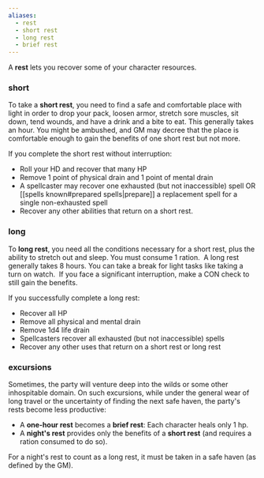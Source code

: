 ```yaml
---
aliases:
  - rest
  - short rest
  - long rest
  - brief rest
---
```

A **rest** lets you recover some of your character resources.

### short 

To take a **short rest**, you need to find a safe and comfortable place with light in order to drop your pack, loosen armor, stretch sore muscles, sit down, tend wounds, and have a drink and a bite to eat. This generally takes an hour. You might be ambushed, and GM may decree that the place is comfortable enough to gain the benefits of one short rest but not more.

If you complete the short rest without interruption:   

- Roll your HD and recover that many HP
- Remove 1 point of physical drain and 1 point of mental drain
- A spellcaster may recover one exhausted (but not inaccessible) spell OR [[spells known#prepared spells|prepare]] a replacement spell for a single non-exhausted spell
- Recover any other abilities that return on a short rest. 

### long

To **long rest**, you need all the conditions necessary for a short rest, plus the ability to stretch out and sleep. You must consume 1 ration.  A long rest generally takes 8 hours. You can take a break for light tasks like taking a turn on watch.  If you face a significant interruption, make a CON check to still gain the benefits.

If you successfully complete a long rest:  

- Recover all HP
- Remove all physical and mental drain
- Remove 1d4 life drain
- Spellcasters recover all exhausted (but not inaccessible) spells
- Recover any other uses that return on a short rest or long rest

### excursions

Sometimes, the party will venture deep into the wilds or some other inhospitable domain. On such excursions, while under the general wear of long travel or the uncertainty of finding the next safe haven, the party's rests become less productive:

- A **one-hour rest** becomes a **brief rest**: Each character heals only 1 hp.
- A **night's rest** provides only the benefits of a **short rest** (and requires a ration consumed to do so).

For a night's rest to count as a long rest, it must be taken in a safe haven (as defined by the GM).
